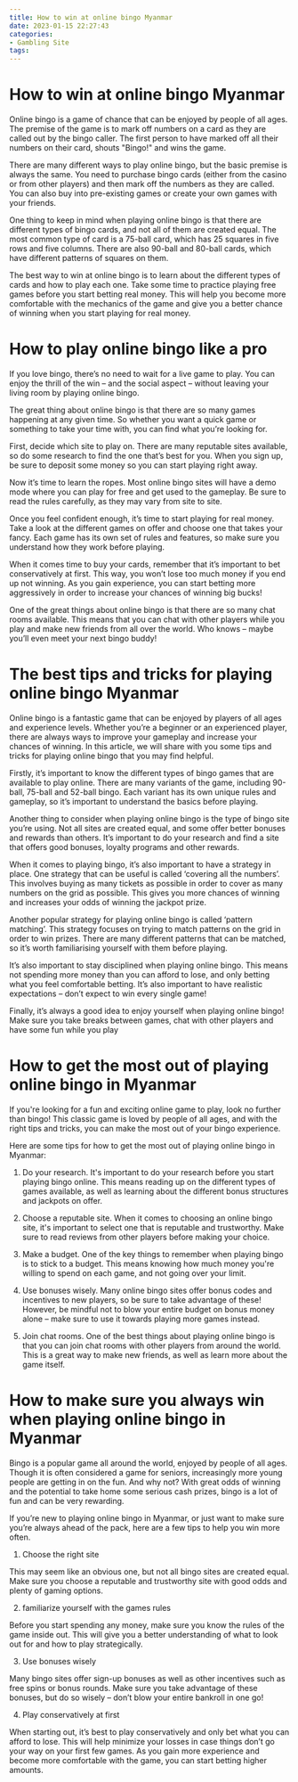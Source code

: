 ```yaml
---
title: How to win at online bingo Myanmar
date: 2023-01-15 22:27:43
categories:
- Gambling Site
tags:
---
```



#  How to win at online bingo Myanmar

Online bingo is a game of chance that can be enjoyed by people of all ages. The premise of the game is to mark off numbers on a card as they are called out by the bingo caller. The first person to have marked off all their numbers on their card, shouts "Bingo!" and wins the game.

There are many different ways to play online bingo, but the basic premise is always the same. You need to purchase bingo cards (either from the casino or from other players) and then mark off the numbers as they are called. You can also buy into pre-existing games or create your own games with your friends.

One thing to keep in mind when playing online bingo is that there are different types of bingo cards, and not all of them are created equal. The most common type of card is a 75-ball card, which has 25 squares in five rows and five columns. There are also 90-ball and 80-ball cards, which have different patterns of squares on them.

The best way to win at online bingo is to learn about the different types of cards and how to play each one. Take some time to practice playing free games before you start betting real money. This will help you become more comfortable with the mechanics of the game and give you a better chance of winning when you start playing for real money.

#  How to play online bingo like a pro

If you love bingo, there’s no need to wait for a live game to play. You can enjoy the thrill of the win – and the social aspect – without leaving your living room by playing online bingo.

The great thing about online bingo is that there are so many games happening at any given time. So whether you want a quick game or something to take your time with, you can find what you’re looking for.

First, decide which site to play on. There are many reputable sites available, so do some research to find the one that’s best for you. When you sign up, be sure to deposit some money so you can start playing right away.

Now it’s time to learn the ropes. Most online bingo sites will have a demo mode where you can play for free and get used to the gameplay. Be sure to read the rules carefully, as they may vary from site to site.

Once you feel confident enough, it’s time to start playing for real money. Take a look at the different games on offer and choose one that takes your fancy. Each game has its own set of rules and features, so make sure you understand how they work before playing.

When it comes time to buy your cards, remember that it’s important to bet conservatively at first. This way, you won’t lose too much money if you end up not winning. As you gain experience, you can start betting more aggressively in order to increase your chances of winning big bucks!

One of the great things about online bingo is that there are so many chat rooms available. This means that you can chat with other players while you play and make new friends from all over the world. Who knows – maybe you’ll even meet your next bingo buddy!

#  The best tips and tricks for playing online bingo Myanmar

Online bingo is a fantastic game that can be enjoyed by players of all ages and experience levels. Whether you’re a beginner or an experienced player, there are always ways to improve your gameplay and increase your chances of winning. In this article, we will share with you some tips and tricks for playing online bingo that you may find helpful.

Firstly, it’s important to know the different types of bingo games that are available to play online. There are many variants of the game, including 90-ball, 75-ball and 52-ball bingo. Each variant has its own unique rules and gameplay, so it’s important to understand the basics before playing.

Another thing to consider when playing online bingo is the type of bingo site you’re using. Not all sites are created equal, and some offer better bonuses and rewards than others. It’s important to do your research and find a site that offers good bonuses, loyalty programs and other rewards.

When it comes to playing bingo, it’s also important to have a strategy in place. One strategy that can be useful is called ‘covering all the numbers’. This involves buying as many tickets as possible in order to cover as many numbers on the grid as possible. This gives you more chances of winning and increases your odds of winning the jackpot prize.

Another popular strategy for playing online bingo is called ‘pattern matching’. This strategy focuses on trying to match patterns on the grid in order to win prizes. There are many different patterns that can be matched, so it’s worth familiarising yourself with them before playing.

It’s also important to stay disciplined when playing online bingo. This means not spending more money than you can afford to lose, and only betting what you feel comfortable betting. It’s also important to have realistic expectations – don’t expect to win every single game!

Finally, it’s always a good idea to enjoy yourself when playing online bingo! Make sure you take breaks between games, chat with other players and have some fun while you play

#  How to get the most out of playing online bingo in Myanmar

If you're looking for a fun and exciting online game to play, look no further than bingo! This classic game is loved by people of all ages, and with the right tips and tricks, you can make the most out of your bingo experience.

Here are some tips for how to get the most out of playing online bingo in Myanmar:

1. Do your research. It's important to do your research before you start playing bingo online. This means reading up on the different types of games available, as well as learning about the different bonus structures and jackpots on offer.

2. Choose a reputable site. When it comes to choosing an online bingo site, it's important to select one that is reputable and trustworthy. Make sure to read reviews from other players before making your choice.

3. Make a budget. One of the key things to remember when playing bingo is to stick to a budget. This means knowing how much money you're willing to spend on each game, and not going over your limit.

4. Use bonuses wisely. Many online bingo sites offer bonus codes and incentives to new players, so be sure to take advantage of these! However, be mindful not to blow your entire budget on bonus money alone – make sure to use it towards playing more games instead.

5. Join chat rooms. One of the best things about playing online bingo is that you can join chat rooms with other players from around the world. This is a great way to make new friends, as well as learn more about the game itself.

#  How to make sure you always win when playing online bingo in Myanmar

Bingo is a popular game all around the world, enjoyed by people of all ages. Though it is often considered a game for seniors, increasingly more young people are getting in on the fun. And why not? With great odds of winning and the potential to take home some serious cash prizes, bingo is a lot of fun and can be very rewarding.

If you’re new to playing online bingo in Myanmar, or just want to make sure you’re always ahead of the pack, here are a few tips to help you win more often.

1) Choose the right site

This may seem like an obvious one, but not all bingo sites are created equal. Make sure you choose a reputable and trustworthy site with good odds and plenty of gaming options.

2) familiarize yourself with the games rules

Before you start spending any money, make sure you know the rules of the game inside out. This will give you a better understanding of what to look out for and how to play strategically.

3) Use bonuses wisely

Many bingo sites offer sign-up bonuses as well as other incentives such as free spins or bonus rounds. Make sure you take advantage of these bonuses, but do so wisely – don’t blow your entire bankroll in one go!

4) Play conservatively at first

When starting out, it’s best to play conservatively and only bet what you can afford to lose. This will help minimize your losses in case things don’t go your way on your first few games. As you gain more experience and become more comfortable with the game, you can start betting higher amounts.